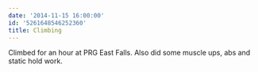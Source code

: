 ```yaml
---
date: '2014-11-15 16:00:00'
id: '5261648546252360'
title: Climbing
---
```


Climbed for an hour at PRG East Falls. Also did some muscle ups, abs and static hold work.
